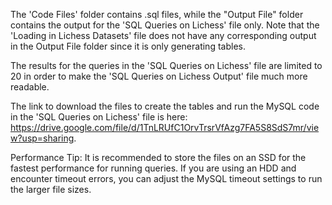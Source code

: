 The 'Code Files' folder contains .sql files, while the "Output File" folder contains the output for the 'SQL Queries on Lichess' file only. Note that the 'Loading in Lichess Datasets' file does not have any corresponding output in the Output File folder since it is only generating tables.

The results for the queries in the 'SQL Queries on Lichess' file are limited to 20 in order to make the 'SQL Queries on Lichess Output' file much more readable.

The link to download the files to create the tables and run the MySQL code in the 'SQL Queries on Lichess' file is here: https://drive.google.com/file/d/1TnLRUfC1OrvTrsrVfAzg7FA5S8SdS7mr/view?usp=sharing.

Performance Tip: It is recommended to store the files on an SSD for the fastest performance for running queries. If you are using an HDD and encounter timeout errors, you can adjust the MySQL timeout settings to run the larger file sizes.
